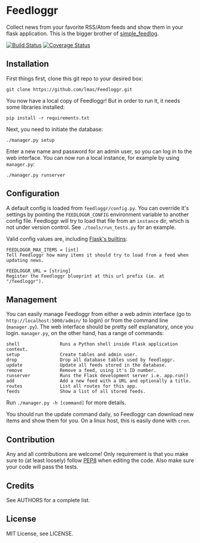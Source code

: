 Feedloggr
=========
Collect news from your favorite RSS/Atom feeds and show them in your flask application.
This is the bigger brother of [simple_feedlog](https://github.com/lmas/simple_feedlog).

[![Build Status](https://travis-ci.org/lmas/Feedloggr.png?branch=master)](https://travis-ci.org/lmas/Feedloggr)
[![Coverage Status](https://coveralls.io/repos/lmas/Feedloggr/badge.png?branch=master)](https://coveralls.io/r/lmas/Feedloggr?branch=master)

Installation
------------
First things first, clone this git repo to your desired box:

    git clone https://github.com/lmas/Feedloggr.git

You now have a local copy of Feedloggr! But in order to run it, it needs some
libraries installed:

    pip install -r requirements.txt

Next, you need to initiate the database:

    ./manager.py setup

Enter a new name and password for an admin user, so you can log in to the web
interface.
You can now run a local instance, for example by using `manager.py`:

    ./manager.py runserver

Configuration
-------------
A default config is loaded from `feedloggr/config.py`. You can override it's
settings by pointing the `FEEDLOGGR_CONFIG` environment variable to another
config file. Feedloggr will try to load that file from an `instance` dir, which
is not under version control.
See `./tools/run_tests.py` for an example.

Valid config values are, including [Flask's builtins](http://flask.pocoo.org/docs/config/#builtin-configuration-values):

    FEEDLOGGR_MAX_ITEMS = [int]
    Tell Feedloggr how many items it should try to load from a feed when
    updating news.

    FEEDLOGGR_URL = [string]
    Register the Feedloggr blueprint at this url prefix (ie. at "/feedloggr").

Management
----------
You can easily manage Feedloggr from either a web admin interface (go to
`http://localhost:5000/admin/` to login) or from the command line (`manager.py`).
The web interface should be pretty self explanatory, once you login.
`manager.py`, on the other hand, has a range of commands:

    shell               Runs a Python shell inside Flask application context.
    setup               Create tables and admin user.
    drop                Drop all database tables used by feedloggr.
    update              Update all feeds stored in the database.
    remove              Remove a feed, using it's ID number.
    runserver           Runs the Flask development server i.e. app.run()
    add                 Add a new feed with a URL and optionally a title.
    routes              List all routes for this app.
    feeds               Show a list of all stored feeds.

Run `./manager.py -h [command]` for more details.

You should run the update command daily, so Feedloggr can download new items
and show them for you. On a linux host, this is easily done with `cron`.

Contribution
------------
Any and all contributions are welcome! Only requirement is that you make sure to
(at least loosely) follow [PEP8](http://www.python.org/dev/peps/pep-0008/) when
editing the code. Also make sure your code will pass the tests.

Credits
-------
See AUTHORS for a complete list.

License
-------
MIT License, see LICENSE.
